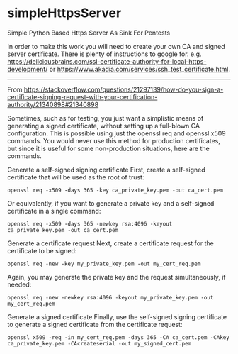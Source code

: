 # simpleHttpsServer
Simple Python Based Https Server As Sink For Pentests

In order to make this work you will need to create your own CA and signed server certificate. There is plenty of instructions to google for. e.g. https://deliciousbrains.com/ssl-certificate-authority-for-local-https-development/  or  https://www.akadia.com/services/ssh_test_certificate.html.

---------------------------------------------------------------------------------------------------------------------------------------------------
From https://stackoverflow.com/questions/21297139/how-do-you-sign-a-certificate-signing-request-with-your-certification-authority/21340898#21340898

Sometimes, such as for testing, you just want a simplistic means of generating a signed certificate, without setting up a full-blown CA configuration. This is possible using just the openssl req and openssl x509 commands. You would never use this method for production certificates, but since it is useful for some non-production situations, here are the commands.

Generate a self-signed signing certificate
First, create a self-signed certificate that will be used as the root of trust:
```
openssl req -x509 -days 365 -key ca_private_key.pem -out ca_cert.pem
```
Or equivalently, if you want to generate a private key and a self-signed certificate in a single command:
```
openssl req -x509 -days 365 -newkey rsa:4096 -keyout ca_private_key.pem -out ca_cert.pem
```
Generate a certificate request
Next, create a certificate request for the certificate to be signed:
```
openssl req -new -key my_private_key.pem -out my_cert_req.pem
```
Again, you may generate the private key and the request simultaneously, if needed:
```
openssl req -new -newkey rsa:4096 -keyout my_private_key.pem -out my_cert_req.pem
```
Generate a signed certificate
Finally, use the self-signed signing certificate to generate a signed certificate from the certificate request:
```
openssl x509 -req -in my_cert_req.pem -days 365 -CA ca_cert.pem -CAkey ca_private_key.pem -CAcreateserial -out my_signed_cert.pem
```
